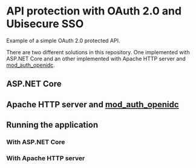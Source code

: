 # API protection with OAuth 2.0 and Ubisecure SSO 

Example of a simple OAuth 2.0 protected API.

There are two different solutions in this repository. One implemented with ASP.NET Core and an other implemented with Apache HTTP server and [mod_auth_openidc](https://github.com/zmartzone/mod_auth_openidc).

## ASP.NET Core

## Apache HTTP server and [mod_auth_openidc](https://github.com/zmartzone/mod_auth_openidc)

## Running the application

### With ASP.NET Core

### With Apache HTTP server
